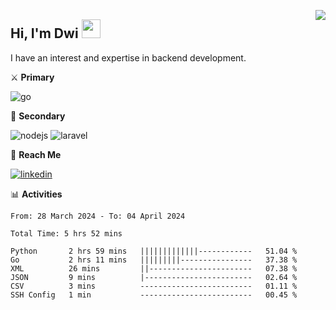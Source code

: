 [<img src="https://komarev.com/ghpvc/?username=masred&color=green&style=flat-square&label=Profile+Views" align="right">](github.com/masred)

## Hi, I'm Dwi <img src="https://raw.githubusercontent.com/MartinHeinz/MartinHeinz/master/wave.gif" width="30px">

I have an interest and expertise in backend development.

⚔️ **Primary**

![go](https://img.shields.io/badge/---?logo=go&label=Golang&style=social)

🔪 **Secondary**

![nodejs](https://img.shields.io/badge/---?logo=node.js&label=Node.js&style=social&logoColor=green)
![laravel](https://img.shields.io/badge/---?logo=laravel&label=Laravel&style=social)

🔗 **Reach Me**

[![linkedin](https://img.shields.io/badge/---?logo=linkedin&label=LinkedIn&style=social)](https://linkedin.com/in/dwifitriyanto)

📊 **Activities**

<!--START_SECTION:waka-->

```all_time
From: 28 March 2024 - To: 04 April 2024

Total Time: 5 hrs 52 mins

Python       2 hrs 59 mins   |||||||||||||------------   51.04 %
Go           2 hrs 11 mins   |||||||||----------------   37.38 %
XML          26 mins         ||-----------------------   07.38 %
JSON         9 mins          |------------------------   02.64 %
CSV          3 mins          -------------------------   01.11 %
SSH Config   1 min           -------------------------   00.45 %
```

<!--END_SECTION:waka-->
